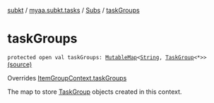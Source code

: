 [subkt](../../index.md) / [myaa.subkt.tasks](../index.md) / [Subs](index.md) / [taskGroups](./task-groups.md)

# taskGroups

`protected open val taskGroups: `[`MutableMap`](https://kotlinlang.org/api/latest/jvm/stdlib/kotlin.collections/-mutable-map/index.html)`<`[`String`](https://kotlinlang.org/api/latest/jvm/stdlib/kotlin/-string/index.html)`, `[`TaskGroup`](../-task-group/index.md)`<*>>` [(source)](https://github.com/Myaamori/SubKt/blob/0.1.13/src/main/kotlin/myaa/subkt/tasks/plugin.kt#L396)

Overrides [ItemGroupContext.taskGroups](../-item-group-context/task-groups.md)

The map to store [TaskGroup](../-task-group/index.md) objects created in this context.


